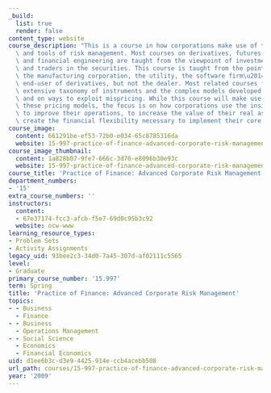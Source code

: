 ```yaml
---
_build:
  list: true
  render: false
content_type: website
course_description: "This is a course in how corporations make use of the insights\
  \ and tools of risk management. Most courses on derivatives, futures and options,\
  \ and financial engineering are taught from the viewpoint of investment bankers\
  \ and traders in the securities. This course is taught from the point of view of\
  \ the manufacturing corporation, the utility, the software firm\u2014any potential\
  \ end-user of derivatives, but not the dealer. Most related courses focus on the\
  \ extensive taxonomy of instruments and the complex models developed to price them,\
  \ and on ways to exploit mispricing. While this course will make use of some of\
  \ these pricing models, the focus is on how corporations use the insights and models\
  \ to improve their operations, to increase the value of their real assets, or to\
  \ create the financial flexibility necessary to implement their core strategy.\n"
course_image:
  content: 661291be-ef53-72b0-e034-65c8785316da
  website: 15-997-practice-of-finance-advanced-corporate-risk-management-spring-2009
course_image_thumbnail:
  content: 1a828b07-9fe7-666c-3d70-e8096b30e93c
  website: 15-997-practice-of-finance-advanced-corporate-risk-management-spring-2009
course_title: 'Practice of Finance: Advanced Corporate Risk Management'
department_numbers:
- '15'
extra_course_numbers: ''
instructors:
  content:
  - 67e37174-fcc3-afcb-f5e7-69d0c95b3c92
  website: ocw-www
learning_resource_types:
- Problem Sets
- Activity Assignments
legacy_uid: 93bee2c3-34d0-7a45-307d-af02111c5565
level:
- Graduate
primary_course_number: '15.997'
term: Spring
title: 'Practice of Finance: Advanced Corporate Risk Management'
topics:
- - Business
  - Finance
- - Business
  - Operations Management
- - Social Science
  - Economics
  - Financial Economics
uid: d1ee6b3c-d3e9-4425-914e-ccb4acebb508
url_path: courses/15-997-practice-of-finance-advanced-corporate-risk-management-spring-2009
year: '2009'
---
```

